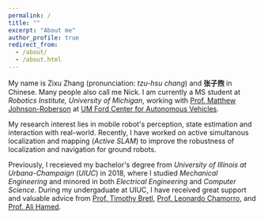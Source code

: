 ```yaml
---
permalink: /
title: ""
excerpt: "About me"
author_profile: true
redirect_from: 
  - /about/
  - /about.html
---
```


My name is Zixu Zhang (pronunciation: *tzu-hsu chang*) and **张子煦** in Chinese. Many people also call me Nick. I am currently a MS student at *Robotics Institute, University of Michigan*, working with [Prof. Matthew Johnson-Roberson](https://droplab.engin.umich.edu/matthew-johnson-roberson) at [UM Ford Center for Autonomous Vehicles](https://fcav.engin.umich.edu/). 

My research interest lies in mobile robot's perception, state estimation and interaction with real-world. Recently, I have worked on active simultanous localization and mapping (*Active SLAM*) to improve the robustness of localization and navigation for ground robots.

Previously, I receieved my bachelor's degree from *University of Illinois at Urbana-Champaign* (*UIUC*) in 2018, where I studied *Mechanical Engineering* and minored in both *Electrical Engineering* and *Computer Science*. During my undergaduate at UIUC, I have received great support and valuable advice from [Prof. Timothy Bretl](http://bretl.csl.illinois.edu/people/), [Prof. Leonardo Chamorro](http://chamorro.mechse.illinois.edu/index.htm), and [Prof. Ali Hamed](https://muse.union.edu/hameda/). 
